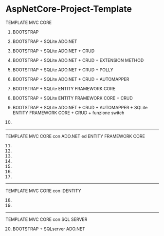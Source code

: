 # AspNetCore-Project-Template

TEMPLATE MVC CORE

1.	BOOTSTRAP

2.	BOOTSTRAP + SQLite ADO.NET

3.	BOOTSTRAP + SQLite ADO.NET + CRUD

4.	BOOTSTRAP + SQLite ADO.NET + CRUD + EXTENSION METHOD

5.	BOOTSTRAP + SQLite ADO.NET + CRUD + POLLY

6.	BOOTSTRAP + SQLite ADO.NET + CRUD + AUTOMAPPER 

7.	BOOTSTRAP + SQLite ENTITY FRAMEWORK CORE

8.	BOOTSTRAP + SQLite ENTITY FRAMEWORK CORE + CRUD

9.	BOOTSTRAP + SQLite ADO.NET + CRUD + AUTOMAPPER + SQLite ENTITY FRAMEWORK CORE + CRUD + funzione switch

10.	

-----

TEMPLATE MVC CORE con ADO.NET ed ENTITY FRAMEWORK CORE

11.	

12.	

13.	

14.	

15.	

16.	

17.	

-----

TEMPLATE MVC CORE con IDENTITY

18.	

19.	

-----

TEMPLATE MVC CORE con SQL SERVER

20.	BOOTSTRAP + SQLserver ADO.NET